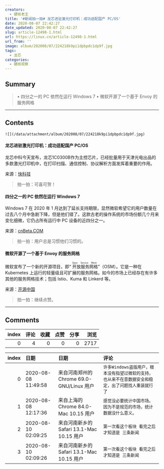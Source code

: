 ```yaml
---
creators:
  - 硬核老王
title: '#新闻拍一拍# 龙芯进驻激光打印机：成功适配国产 PC/OS'
date: 2020-08-07 22:42:27
date_updated: 2020-08-07 22:42:27
slug: article-12498-1.html
url: https://linux.cn/article-12498-1.html
url_from: ''
image: album/202008/07/224218k9pi1dpbpdc1dp9f.jpg
tags:
  - 龙芯
categories:
  - 硬核观察
---
```


## Summary

> • 四分之一的 PC 依然在运行 Windows 7 • 微软开源了一个基于 Envoy 的服务网格

***

<!-- more -->

## Contents

`![](/data/attachment/album/202008/07/224218k9pi1dpbpdc1dp9f.jpg)`

#### 龙芯进驻激光打印机：成功适配国产 PC/OS

龙芯中科今天宣布，龙芯1C0300B作为主控芯片，已经批量用于天津光电出品的多款激光打印机中，在打印扫描、通信控制、协议解析方面发挥着重要的作用。

来源：[快科技](https://www.cnbeta.com/articles/tech/1012565.htm)

> 
> 拍一拍：可喜可贺！
> 
> 
> 

#### 四分之一的 PC 依然在运行 Windows 7

Windows 7 在 2020 年 1 月达到了延长支持期限，显然微软希望它的用户数量在过去八个月中急剧下降，但是他们错了。这款古老的操作系统的市场份额几个月来变化细微，它仍占所有运行中 PC 设备的近四分之一。

来源：[cnBeta.COM](https://www.cnbeta.com/articles/tech/1012577.htm)

> 
> 拍一拍：用户总是习惯他们习惯的。
> 
> 
> 

#### 微软开源了一个基于 Envoy 的服务网格

微软宣布了一个新的开源项目，即“<ruby> 开放服务网格 <rt>  Open Service Mesh </rt></ruby>”（OSM）。它是一种在 Kubernetes 上运行的轻量级且可扩展的服务网格。如今的市场上已经存在有许多其他的服务网格技术；包括 Istio、Kuma 和 Linkerd 等。

来源：[开源中国](https://www.oschina.net/news/117748/microsoft-open-service-mesh)

> 
> 拍一拍：继续点赞。
> 
> 
>

***

## Comments


|   index |   评论 |   收藏 |   点赞 |   分享 |   浏览 |
|--------:|-------:|-------:|-------:|-------:|-------:|
|       0 |      4 |      0 |      0 |      0 |   2717 |

|   index | 日期                | 日期                                      | 评论                                                                                                |
|--------:|:--------------------|:------------------------------------------|:----------------------------------------------------------------------------------------------------|
|       0 | 2020-08-08 11:49:58 | 来自河南郑州的 Chrome 69.0-GNU/Linux 用户 | `许多Windows盗版用户，根本没有指望过微软的支持，也从来不在意数据安全和稳定，出了问题找人重装就行了` |
|       1 | 2020-08-08 12:17:36 | 来自上海的 Chrome 84.0-Mac 10.15 用户     | `感觉没必要统计中国市场。因为不是规范的市场，统计数据没什么意义。`                                  |
|       2 | 2020-08-10 02:09:25 | 来自河南新乡的 Safari 13.1-Mac 10.15 用户 | `第一次看这个板块 看完之后才知道是 三条新闻`                                                        |
|       3 | 2020-08-10 02:09:26 | 来自河南新乡的 Safari 13.1-Mac 10.15 用户 | `第一次看这个板块 看完之后才知道是 三条新闻`                                                        |
